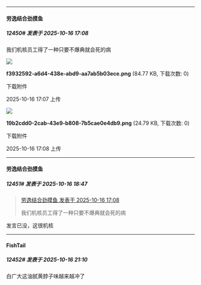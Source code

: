 ﻿
*****

####  劳逸结合劲摸鱼  
##### 12450#       发表于 2025-10-16 17:08

我们机核员工得了一种只要不爆典就会死的病

<img src="https://img.stage1st.com/forum/202510/16/170741zld22yl6jnxp2d06.png" referrerpolicy="no-referrer">

<strong>f3932592-a6d4-438e-abd9-aa7ab5b03ece.png</strong> (84.77 KB, 下载次数: 0)

下载附件

2025-10-16 17:07 上传

<img src="https://img.stage1st.com/forum/202510/16/170812pahzcixujcshcuyy.png" referrerpolicy="no-referrer">

<strong>19b2cdd0-2cab-43e9-b808-7b5cae0e4db9.png</strong> (24.79 KB, 下载次数: 0)

下载附件

2025-10-16 17:08 上传


*****

####  劳逸结合劲摸鱼  
##### 12451#       发表于 2025-10-16 18:47

<blockquote><a href="httphttps://stage1st.com/2b/forum.php?mod=redirect&amp;goto=findpost&amp;pid=68580283&amp;ptid=1556697" target="_blank">劳逸结合劲摸鱼 发表于 2025-10-16 17:08</a>

我们机核员工得了一种只要不爆典就会死的病</blockquote>
发言已没，这很机核


*****

####  FishTail  
##### 12452#       发表于 2025-10-16 21:10

白广大这油腻黄脖子味越来越冲了

